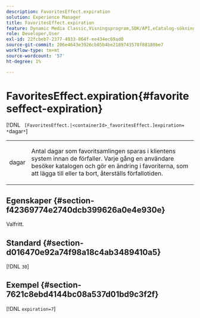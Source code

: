 ```yaml
---
description: FavoritesEffect.expiration
solution: Experience Manager
title: FavoritesEffect.expiration
feature: Dynamic Media Classic,Visningsprogram,SDK/API,eCatalog-sökning
role: Developer,User
exl-id: 22fcbeb7-2377-4933-864f-ee434ec69ad0
source-git-commit: 206e4643e3926cb85b4be2189743578f88180be7
workflow-type: tm+mt
source-wordcount: '57'
ht-degree: 1%

---
```


# FavoritesEffect.expiration{#favoriteseffect-expiration}

[!DNL ` [FavoritesEffect.|<containerId>_favoritesEffect.]expiration= *`dagar`*`]

<table id="table_2B109D2F91E64B5382B31921C3780FA5"> 
 <tbody> 
  <tr> 
   <td colname="col1"> <p><span class="codeph"><span class="varname"> dagar</span></span> </p> </td> 
   <td colname="col2"> <p> Antal dagar som favoritsamlingen sparas i klientens system innan de förfaller. Varje gång en användare besöker katalogen och gör en ändring i favoriterna, som att lägga till eller ta bort, återställs förfallotiden. </p> </td> 
  </tr> 
 </tbody> 
</table>

## Egenskaper {#section-f42369774e2740dcb399626a0e4e930e}

Valfritt.

## Standard {#section-d016470e92a74f98a18c4ab3489410a5}

[!DNL `30`]

## Exempel {#section-7621c8ebd4144bc08a537d01bd9c3f2f}

[!DNL `expiration=7`]
